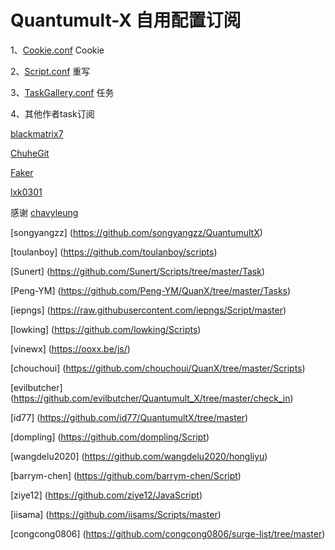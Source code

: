 # Quantumult-X 自用配置订阅

1、[Cookie.conf](https://github.com/lookun/Quantumult-X/blob/main/Cookie.conf)  Cookie

2、[Script.conf](https://github.com/lookun/Quantumult-X/blob/main/Script.conf)  重写

3、[TaskGallery.conf](https://github.com/lookun/Quantumult-X/blob/main/TaskGallery.json)  任务

4、其他作者task订阅

[blackmatrix7](https://raw.githubusercontent.com/blackmatrix7/ios_rule_script/master/script/gallery.json)

[ChuheGit](https://dove.589669.xyz/task2qxgallery?img=1&filter=jd_%7Cjx_%7CJD&sub=https://raw.githubusercontent.com/ChuheGit/1/main/Surge/Module/Task.sgmodule)

[Faker](https://cdn.jsdelivr.net/gh/shufflewzc/faker@main/qx.json)

[lxk0301](https://jdsharedresourcescdn.azureedge.net/jdresource/lxk0301_gallery.json)

感谢 [chavyleung](https://github.com/chavyleung/scripts)

[songyangzz]
(https://github.com/songyangzz/QuantumultX)

[toulanboy]
(https://github.com/toulanboy/scripts)

[Sunert]
(https://github.com/Sunert/Scripts/tree/master/Task)

[Peng-YM]
(https://github.com/Peng-YM/QuanX/tree/master/Tasks)

[iepngs]
(https://raw.githubusercontent.com/iepngs/Script/master)

[lowking]
(https://github.com/lowking/Scripts)


[vinewx]
(https://ooxx.be/js/)

[chouchoui]
(https://github.com/chouchoui/QuanX/tree/master/Scripts)

[evilbutcher]
(https://github.com/evilbutcher/Quantumult_X/tree/master/check_in)

[id77]
(https://github.com/id77/QuantumultX/tree/master)

[dompling]
(https://github.com/dompling/Script)

[wangdelu2020]
(https://github.com/wangdelu2020/hongliyu)

[barrym-chen]
(https://github.com/barrym-chen/Script)

[ziye12]
(https://github.com/ziye12/JavaScript)

[iisama]
(https://github.com/iisams/Scripts/master)

[congcong0806]
(https://github.com/congcong0806/surge-list/tree/master)
